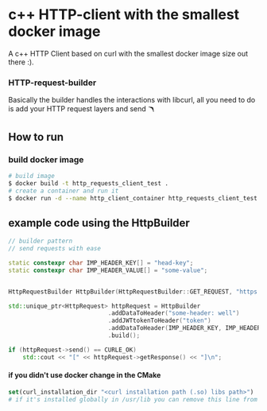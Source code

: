 # c++ HTTP-client with the smallest docker image
A c++ HTTP Client based on curl with the smallest docker image size out there :).
### HTTP-request-builder
Basically the builder handles the interactions with libcurl, all you need to do is add your HTTP request layers and send 🪃


## How to run

### build docker image
```bash
# build image
$ docker build -t http_requests_client_test .
# create a container and run it
$ docker run -d --name http_client_container http_requests_client_test:latest
```

## example code using the __HttpBuilder__
```c++
// builder pattern 
// send requests with ease 

static constexpr char IMP_HEADER_KEY[] = "head-key";
static constexpr char IMP_HEADER_VALUE[] = "some-value";


HttpRequestBuilder HttpBuilder(HttpRequestBuilder::GET_REQUEST, "https://abbas.requestcatcher.com/test");

std::unique_ptr<HttpRequest> httpRequest = HttpBuilder
                            .addDataToHeader("some-header: well")
                            .addJWTtokenToHeader("token")
                            .addDataToHeader(IMP_HEADER_KEY, IMP_HEADER_VALUE)
                            .build();

if (httpRequest->send() == CURLE_OK)
    std::cout << "[" << httpRequest->getResponse() << "]\n";

```

#### if you didn't use docker change in the CMake
```cmake
set(curl_installation_dir "<curl installation path (.so) libs path>")
# if it's installed globally in /usr/lib you can remove this line from cmake
```
